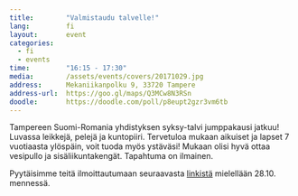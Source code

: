 ```yaml
---
title:        "Valmistaudu talvelle!"
lang:         fi
layout:       event
categories:
  - fi
  - events
time:         "16:15 - 17:30"
media:        /assets/events/covers/20171029.jpg
address:      Mekaniikanpolku 9, 33720 Tampere
address-url:  https://goo.gl/maps/Q3MCw8N3RSn
doodle:       https://doodle.com/poll/p8eupt2gzr3vm6tb
---
```


Tampereen Suomi-Romania yhdistyksen syksy-talvi jumppakausi jatkuu! Luvassa leikkejä, pelejä ja kuntopiiri. Tervetuloa mukaan aikuiset ja lapset 7 vuotiaasta ylöspäin, voit tuoda myös ystäväsi! Mukaan olisi hyvä ottaa vesipullo ja sisäliikuntakengät. Tapahtuma on ilmainen.

Pyytäisimme teitä ilmoittautumaan seuraavasta [linkistä](https://doodle.com/poll/p8eupt2gzr3vm6tb) mielellään 28.10. mennessä.
